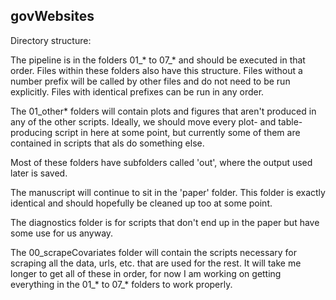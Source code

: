 ## govWebsites

Directory structure:

The pipeline is in the folders 01_* to 07_* and should be executed in that order. Files within these folders also have this structure. Files without a number prefix will be called by other files and do not need to be run explicitly. Files with identical prefixes can be run in any order.

The 01_other* folders will contain plots and figures that aren't produced in any of the other scripts. Ideally, we should move every plot- and table-producing script in here at some point, but currently some of them are contained in scripts that als do something else.

Most of these folders have subfolders called 'out', where the output used later is saved.

The manuscript will continue to sit in the 'paper' folder. This folder is exactly identical and should hopefully be cleaned up too at some point.

The diagnostics folder is for scripts that don't end up in the paper but have some use for us anyway.

The 00_scrapeCovariates folder will contain the scripts necessary for scraping all the data, urls, etc. that are used for the rest. It will take me longer to get all of these in order, for now I am working on getting everything in the 01_* to 07_* folders to work properly.
